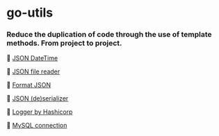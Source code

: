 # go-utils

### Reduce the duplication of code through the use of template methods. From project to project.

📌 <a href="json_datetime">JSON DateTime</a>

📌 <a href="json_file_reader">JSON file reader</a>

📌 <a href="json_indent">Format JSON</a>

📌 <a href="json_io">JSON (de)serializer</a>

📌 <a href="logger">Logger by Hashicorp</a>

📌 <a href="mysql_connection">MySQL connection</a>
